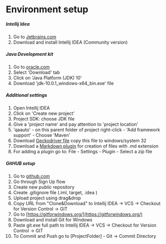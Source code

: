# Environment setup 
##### Intellij Idea
1. Go to [Jetbrains.com](https://www.jetbrains.com/idea/download/#section=windows)
2. Download and install Intellij IDEA (Community version)
##### Java Development kit
1. Go to [oracle.com](http://www.oracle.com/technetwork/java/javase/downloads/index.html)
2. Select 'Download' tab 
3. Click on 'Java Platform (JDK) 10'
4. Download 'jdk-10.0.1_windows-x64_bin.exe' file
##### Additional settings
1. Open Intellij IDEA 
2. Click on 'Create new project'
3. Project SDK: choose JDK file
4. Give a 'project name' and pay attention to 'project location'
5. 'qaauto' - on this parent folder of project right-click -
'Add framework support' - Choose 'Maven'
6. Download [Geckodriver file](https://github.com/mozilla/geckodriver/releases)
copy this file to windows/system 32
7. Download a [Markdown plugin](http://plugins.jetbrains.com/plugin/7793-markdown-support)
for creation of files with .md extension
8. For adding a plugin go to: File - Settings - Plugin - Select a zip file
##### GitHUB setup
1. Go to [github.com](github.com)
2. Go through Sign Up flow
3. Create new _public_ repository
4. Create .gitignore file (.iml, target, .idea )
5. Upload project using drag&drop
6. Copy URL from "Clone&Download" to Intellij IDEA -> VCS -> Checkout for Version Control -> GIT 
7. Go to [https://gitforwindows.org/](https://gitforwindows.org/)
8. Download and install Git for Windows
9. Paste git.exe full path to Intellij IDEA -> VCS -> Checkout for Version Control -> GIT 
10. To Commit and Push go to [ProjectFolder] - Git -> Commit Directory